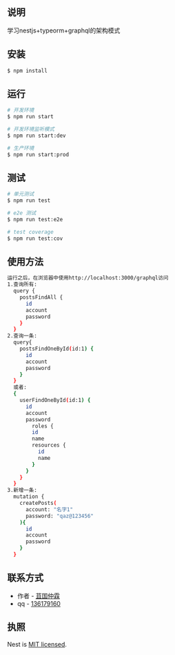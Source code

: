 
## 说明

学习nestjs+typeorm+graphql的架构模式

## 安装

```bash
$ npm install
```

## 运行

```bash
# 开发环境
$ npm run start

# 开发环境监听模式
$ npm run start:dev

# 生产环境
$ npm run start:prod
```

## 测试

```bash
# 单元测试
$ npm run test

# e2e 测试
$ npm run test:e2e

# test coverage
$ npm run test:cov
```

## 使用方法
```bash
运行之后，在浏览器中使用http://localhost:3000/graphql访问
1.查询所有:
  query {
    postsFindAll {
      id
      account
      password
    }
  }
2.查询一条:
  query{
    postsFindOneById(id:1) {
      id
      account
      password
    }
  }
  或者:
  {
    userFindOneById(id:1) {
      id
      account
      password
    	roles {
        id
        name
        resources {
          id
          name
        }
      }
    }
  }
3.新增一条:
  mutation {
    createPosts(
      account: "名字1"
      password: "qaz@123456"
    ){
      id
      account
      password
    }
  }
```

## 联系方式

- 作者 - [苴国仲霖](https://juguozhonglin.com)
- qq - [136179160](https://juguozhonglin.com/)

## 执照

  Nest is [MIT licensed](LICENSE).
